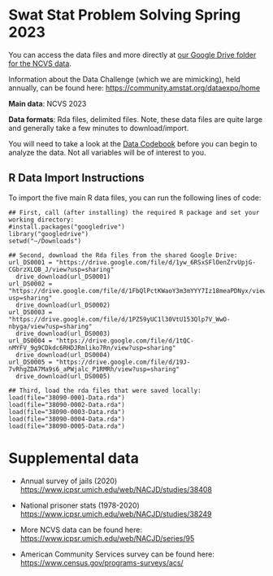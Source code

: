 # Swat Stat Problem Solving Spring 2023 

You can access the data files and more directly at [our Google Drive folder for the NCVS data](https://drive.google.com/drive/folders/1hL8XfpIt_oljvmOv_ygJoFSsJeQwLg-3?usp=sharing).

Information about the Data Challenge (which we are mimicking), held annually, can be found here: https://community.amstat.org/dataexpo/home 

**Main data**: NCVS 2023 

**Data formats**: Rda files, delimited files. Note, these data files are quite large and generally take a few minutes to download/import.


You will need to take a look at the [Data Codebook]() before you can begin to analyze the data. Not all variables will be of interest to you. 


## R Data Import Instructions 

To import the five main R data files, you can run the following lines of code: 

``` 
## First, call (after installing) the required R package and set your working directory:
#install.packages("googledrive")
library("googledrive")
setwd("~/Downloads")

## Second, download the Rda files from the shared Google Drive:
url_DS0001 = "https://drive.google.com/file/d/1yw_6RSxSFlOenZrvUpjG-CGbrzXLQB_J/view?usp=sharing" 
  drive_download(url_DS0001)
url_DS0002 = "https://drive.google.com/file/d/1FbQlPctKWaoY3m3mYYY7Iz18meaPDNyx/view?usp=sharing" 
  drive_download(url_DS0002)
url_DS0003 = "https://drive.google.com/file/d/1PZ59yUC1l30VtU153Qlp7V_WwO-nbyga/view?usp=sharing" 
  drive_download(url_DS0003)
url_DS0004 = "https://drive.google.com/file/d/1tQC-nMYFV_9g9CDkdc6RHDJRmliko7Rn/view?usp=sharing" 
  drive_download(url_DS0004)
url_DS0005 = "https://drive.google.com/file/d/19J-7vRhgZDA7Ma9s6_aPWjalc_P1RMRh/view?usp=sharing" 
  drive_download(url_DS0005)

## Third, load the rda files that were saved locally: 
load(file="38090-0001-Data.rda")
load(file="38090-0002-Data.rda")
load(file="38090-0003-Data.rda")
load(file="38090-0004-Data.rda")
load(file="38090-0005-Data.rda")
```


# Supplemental data 

* Annual survey of jails (2020) https://www.icpsr.umich.edu/web/NACJD/studies/38408 

* National prisoner stats (1978-2020) https://www.icpsr.umich.edu/web/NACJD/studies/38249 

* More NCVS data can be found here: https://www.icpsr.umich.edu/web/NACJD/series/95

* American Community Services survey can be found here: https://www.census.gov/programs-surveys/acs/ 



